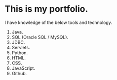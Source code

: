 # This is my portfolio.

I have knowledge of the below tools and technology.

1. Java.
2. SQL (Oracle SQL / MySQL).
3. JDBC.
4. Servlets.
5. Python.
6. HTML.
7. CSS.
8. JavaScript.
9. Github.